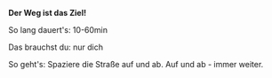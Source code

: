 **Der Weg ist das Ziel!**

So lang dauert's: 10-60min

Das brauchst du: nur dich

So geht's: Spaziere die Straße auf und ab. Auf und ab - immer weiter.
